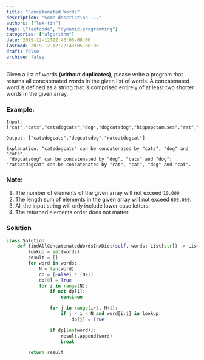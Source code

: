 ```yaml
---
title: "Concatenated Words"
description: "Some description ..."
authors: ["lek-tin"]
tags: ["leetcode", "dynamic-programming"]
categories: ["algorithm"]
date: 2019-12-12T22:43:05-08:00
lastmod: 2019-12-12T22:43:05-08:00
draft: false
archive: false
---
```

Given a list of words **(without duplicates)**, please write a program that returns all concatenated words in the given list of words.
A concatenated word is defined as a string that is comprised entirely of at least two shorter words in the given array.

### Example:
```
Input: ["cat","cats","catsdogcats","dog","dogcatsdog","hippopotamuses","rat","ratcatdogcat"]

Output: ["catsdogcats","dogcatsdog","ratcatdogcat"]

Explanation: "catsdogcats" can be concatenated by "cats", "dog" and "cats"; 
 "dogcatsdog" can be concatenated by "dog", "cats" and "dog"; 
"ratcatdogcat" can be concatenated by "rat", "cat", "dog" and "cat".
```

### Note:
1. The number of elements of the given array will not exceed `10,000`
2. The length sum of elements in the given array will not exceed `600,000`.
3. All the input string will only include lower case letters.
4. The returned elements order does not matter.

### Solution
```python
class Solution:
    def findAllConcatenatedWordsInADict(self, words: List[str]) -> List[str]:
        lookup = set(words)
        result = []
        for word in words:
            N = len(word)
            dp = [False] * (N+1)
            dp[0] = True
            for i in range(N):
                if not dp[i]:
                    continue

                for j in range(i+1, N+1):
                    if j - i < N and word[i:j] in lookup:
                        dp[j] = True

                if dp[len(word)]:
                    result.append(word)
                    break

        return result
```